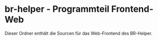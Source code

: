 # br-helper - Programmteil Frontend-Web

Dieser Ordner enthält die Sourcen für das Web-Frontend des BR-Helper.